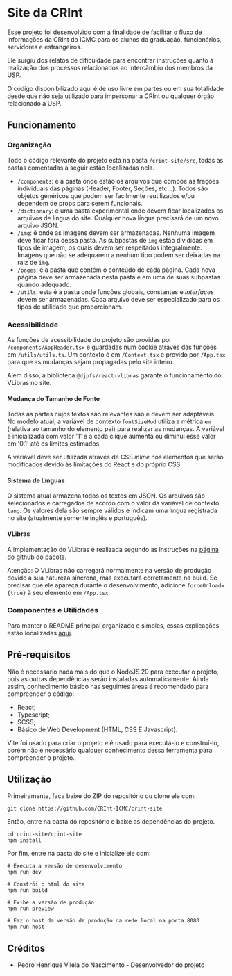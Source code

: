 # Site da CRInt

Esse projeto foi desenvolvido com a finalidade de facilitar o fluxo de informações da CRInt do ICMC para os alunos da graduação, funcionários, servidores e estrangeiros.

Ele surgiu dos relatos de dificuldade para encontrar instruções quanto à realização dos processos relacionados ao intercâmbio dos membros da USP.

O código disponibilizado aqui é de uso livre em partes ou em sua totalidade desde que não seja utilizado para impersonar a CRInt ou qualquer órgão relacionado à USP.

## Funcionamento

### Organização

Todo o código relevante do projeto está na pasta `/crint-site/src`, todas as pastas comentadas a seguir estão localizadas nela.

- `/components`: é a pasta onde estão os arquivos que compõe as frações individuais das páginas (Header, Footer, Seções, etc...). Todos são objetos genéricos que podem ser facilmente reutilizados e/ou dependem de props para serem funcionais.
- `/dictionary`: é uma pasta experimental onde devem ficar localizados os arquivos de língua do site. Qualquer nova língua precisará de um novo arquivo JSON.
- `/img`: é onde as imagens devem ser armazenadas. Nenhuma imagem deve ficar fora dessa pasta. As subpastas de `img` estão divididas em tipos de imagem, os quais devem ser respeitados integralmente. Imagens que não se adequarem a nenhum tipo podem ser deixadas na raiz de `img`.
- `/pages`: é a pasta que contém o conteúdo de cada página. Cada nova página deve ser armazenada nesta pasta e em uma de suas subpastas quando adequado.
- `/utils`: esta é a pasta onde funções globais, constantes e *interfaces* devem ser armazenadas. Cada arquivo deve ser especializado para os tipos de utilidade que proporcionam.

### Acessibilidade

As funções de acessibilidade do projeto são providas por `/components/AppHeader.tsx` e guardadas num cookie através das funções em `/utils/utils.ts`. Um contexto é em `/Context.tsx` e provido por `/App.tsx` para que as mudanças sejam propagadas pelo site inteiro.

Além disso, a biblioteca `@djpfs/react-vlibras` garante o funcionamento do VLibras no site.

#### Mudança do Tamanho de Fonte

Todas as partes cujos textos são relevantes são e devem ser adaptáveis. No modelo atual, a variável de contexto `fontSizeMod` utiliza a métrica `em` (relativa ao tamanho do elemento pai) para realizar as mudanças. A variável é inicializada com valor '1' e a cada clique aumenta ou diminui esse valor em '0.1' até os limites estimados.

A variável deve ser utilizada através de CSS *inline* nos elementos que serão modificados devido às limitações do React e do próprio CSS.

#### Sistema de Línguas

O sistema atual armazena todos os textos em JSON. Os arquivos são selecionados e carregados de acordo com o valor da variável de contexto `lang`. Os valores dela são sempre válidos e indicam uma língua registrada no site (atualmente somente inglês e português).

#### VLibras

A implementação do VLibras é realizada segundo as instruções na [página do github do pacote](https://github.com/djpfs/react-vlibras).

Atenção: O VLibras não carregará normalmente na versão de produção devido a sua natureza síncrona, mas executará corretamente na build. Se precisar que ele apareça durante o desenvolvimento, adicione `forceOnload={true}` à seu elemento em `/App.tsx`

### Componentes e Utilidades

Para manter o README principal organizado e simples, essas explicações estão localizadas [aqui](Funcionamento.md).

## Pré-requisitos

Não é necessário nada mais do que o NodeJS 20 para executar o projeto, pois as outras dependências serão instaladas automaticamente. Ainda assim, conhecimento básico nas seguintes áreas é recomendado para compreender o código:

- React;
- Typescript;
- SCSS;
- Básico de Web Development (HTML, CSS E Javascript).

Vite foi usado para criar o projeto e é usado para executá-lo e construí-lo, porém não é necessário qualquer conhecimento dessa ferramenta para compreender o projeto.

## Utilização

Primeiramente, faça baixe do ZIP do repositório ou clone ele com:

```
git clone https://github.com/CRInt-ICMC/crint-site

```

Então, entre na pasta do repositório e baixe as dependências do projeto.

```
cd crint-site/crint-site
npm install
```

Por fim, entre na pasta do site e inicialize ele com:

```
# Executa a versão de desenvolvimento
npm run dev

# Constrói o html do site
npm run build

# Exibe a versão de produção
npm run preview

# Faz o host da versão de produção na rede local na porta 8080
npm run host

```

## Créditos

- Pedro Henrique Vilela do Nascimento - Desenvolvedor do projeto
